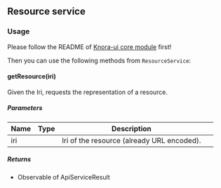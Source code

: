 ## Resource service

### Usage
Please follow the README of [Knora-ui core module](https://www.npmjs.com/package/%40knora%2Fcore) first!

Then you can use the following methods from `ResourceService`:


#### getResource(iri) 

Given the Iri, requests the representation of a resource.




##### Parameters

| Name | Type | Description |  |
| ---- | ---- | ----------- | -------- |
| iri |  | Iri of the resource (already URL encoded). | &nbsp; |




##### Returns


-  Observable of ApiServiceResult

